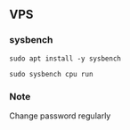## VPS

### sysbench

```
sudo apt install -y sysbench
```

```
sudo sysbench cpu run
```

### Note

Change password regularly
